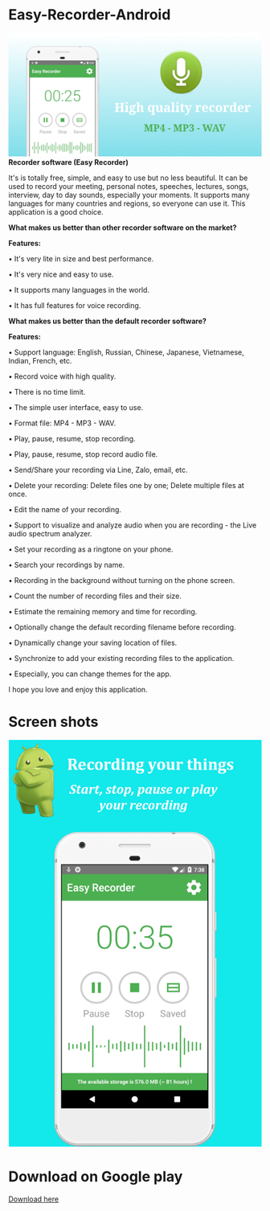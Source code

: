 # Easy-Recorder-Android
![graphic](graphic_feature_new_easy_recorder.png)
<b>Recorder software (Easy Recorder)</b>

It's is totally free, simple, and easy to use but no less beautiful. It can be used to record your meeting, personal notes, speeches, lectures, songs, interview, day to day sounds, especially your moments. It supports many languages for many countries and regions, so everyone can use it. This application is a good choice.

<b>What makes us better than other recorder software on the market?</b>

<b>Features:</b>

• It's very lite in size and best performance.

• It's very nice and easy to use.

• It supports many languages in the world.

• It has full features for voice recording.

<b>What makes us better than the default recorder software?</b>

<b>Features:</b>

• Support language: English, Russian, Chinese, Japanese, Vietnamese, Indian, French, etc.

• Record voice with high quality.

• There is no time limit.

• The simple user interface, easy to use.

• Format file: MP4 - MP3 - WAV.

• Play, pause, resume, stop recording.

• Play, pause, resume, stop record audio file.

• Send/Share your recording via Line, Zalo, email, etc.

• Delete your recording: Delete files one by one; Delete multiple files at once.

• Edit the name of your recording.

• Support to visualize and analyze audio when you are recording - the Live audio spectrum analyzer.

• Set your recording as a ringtone on your phone.

• Search your recordings by name.

• Recording in the background without turning on the phone screen.

• Count the number of recording files and their size.

• Estimate the remaining memory and time for recording.

• Optionally change the default recording filename before recording.

• Dynamically change your saving location of files.

• Synchronize to add your existing recording files to the application.

• Especially, you can change themes for the app.

I hope you love and enjoy this application.
# Screen shots

![img1](1_new_easy_recorder.png)

# Download on Google play
[Download here](https://play.google.com/store/apps/details?id=thuongngo.easyrecorder)
